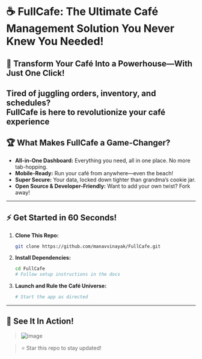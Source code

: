
# ☕️ FullCafe: The Ultimate Café Management Solution You Never Knew You Needed!

## 🚀 Transform Your Café Into a Powerhouse—With Just One Click!

 Tired of juggling orders, inventory, and schedules?  
**FullCafe** is here to revolutionize your café experience 
---


## 🏆 What Makes FullCafe a Game-Changer?

- **All-in-One Dashboard:** Everything you need, all in one place. No more tab-hopping.
- **Mobile-Ready:** Run your café from anywhere—even the beach!
- **Super Secure:** Your data, locked down tighter than grandma’s cookie jar.
- **Open Source & Developer-Friendly:** Want to add your own twist? Fork away!

---

## ⚡️ Get Started in 60 Seconds!

1. **Clone This Repo:**  
   ```bash
   git clone https://github.com/manavvinayak/FullCafe.git
   ```
2. **Install Dependencies:**  
   ```bash
   cd FullCafe
   # Follow setup instructions in the docs
   ```
3. **Launch and Rule the Café Universe:**  
   ```bash
   # Start the app as directed
   ```

---

## 👀 See It In Action!

> ![image](https://github.com/user-attachments/assets/483dc991-d1ab-4fd0-8924-6fca45f1526b)

> ⭐️ Star this repo to stay updated!

